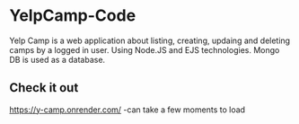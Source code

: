 # YelpCamp-Code
Yelp Camp is a web application about
listing, creating, updaing and deleting 
camps by a logged in user. 
Using Node.JS and EJS technologies.
Mongo DB is used as a database.
## Check it out

https://y-camp.onrender.com/
-can take a few moments to load
